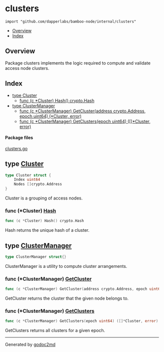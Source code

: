 

# clusters
`import "github.com/dapperlabs/bamboo-node/internal/clusters"`

* [Overview](#pkg-overview)
* [Index](#pkg-index)

## <a name="pkg-overview">Overview</a>
Package clusters implements the logic required to compute and validate access node clusters.




## <a name="pkg-index">Index</a>
* [type Cluster](#Cluster)
  * [func (c *Cluster) Hash() crypto.Hash](#Cluster.Hash)
* [type ClusterManager](#ClusterManager)
  * [func (c *ClusterManager) GetCluster(address crypto.Address, epoch uint64) (*Cluster, error)](#ClusterManager.GetCluster)
  * [func (c *ClusterManager) GetClusters(epoch uint64) ([]*Cluster, error)](#ClusterManager.GetClusters)


#### <a name="pkg-files">Package files</a>
[clusters.go](https://github.com/dapperlabs/bamboo-node/tree/master/internal/clusters/clusters.go)






## <a name="Cluster">type</a> [Cluster](https://github.com/dapperlabs/bamboo-node/tree/master/internal/clusters/clusters.go?s=211:272#L7)
``` go
type Cluster struct {
    Index uint64
    Nodes []crypto.Address
}

```
Cluster is a grouping of access nodes.










### <a name="Cluster.Hash">func</a> (\*Cluster) [Hash](https://github.com/dapperlabs/bamboo-node/tree/master/internal/clusters/clusters.go?s=320:356#L13)
``` go
func (c *Cluster) Hash() crypto.Hash
```
Hash returns the unique hash of a cluster.




## <a name="ClusterManager">type</a> [ClusterManager](https://github.com/dapperlabs/bamboo-node/tree/master/internal/clusters/clusters.go?s=452:480#L18)
``` go
type ClusterManager struct{}

```
ClusterManager is a utility to compute cluster arrangements.










### <a name="ClusterManager.GetCluster">func</a> (\*ClusterManager) [GetCluster](https://github.com/dapperlabs/bamboo-node/tree/master/internal/clusters/clusters.go?s=548:639#L21)
``` go
func (c *ClusterManager) GetCluster(address crypto.Address, epoch uint64) (*Cluster, error)
```
GetCluster returns the cluster that the given node belongs to.




### <a name="ClusterManager.GetClusters">func</a> (\*ClusterManager) [GetClusters](https://github.com/dapperlabs/bamboo-node/tree/master/internal/clusters/clusters.go?s=717:787#L26)
``` go
func (c *ClusterManager) GetClusters(epoch uint64) ([]*Cluster, error)
```
GetClusters returns all clusters for a given epoch.








- - -
Generated by [godoc2md](http://godoc.org/github.com/lanre-ade/godoc2md)
